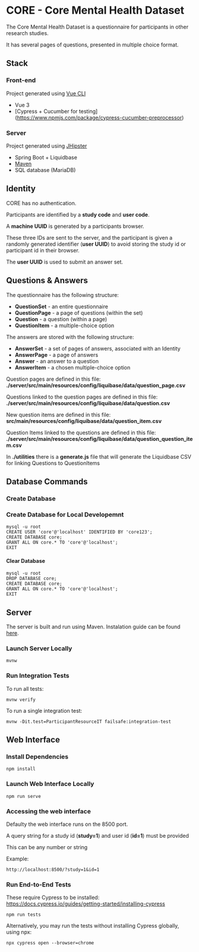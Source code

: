 # CORE - Core Mental Health Dataset

The Core Mental Health Dataset is a questionnaire for participants in other research studies.

It has several pages of questions, presented in multiple choice format.

## Stack 
### Front-end
Project generated using [Vue CLI](https://cli.vuejs.org)

- Vue 3 
- [Cypress + Cucumber for testing] (https://www.npmjs.com/package/cypress-cucumber-preprocessor)



### Server
Project generated using [JHipster](https://www.jhipster.tech) 

- Spring Boot + Liquidbase
- [Maven](https://maven.apache.org/)
- SQL database (MariaDB)


## Identity

CORE has no authentication.

Participants are identified by a **study code** and **user code**.

A **machine UUID** is generated by a participants browser.

These three IDs are sent to the server, and the participant is given a randomly generated identifier (**user UUID**) to avoid storing the study id or participant id in their browser.

The **user UUID** is used to submit an answer set.

## Questions & Answers

The questionnaire has the following structure:
 * **QuestionSet** - an entire questionnaire
 * **QuestionPage** - a page of questions (within the set)
 * **Question** - a question (within a page)
 * **QuestionItem** - a multiple-choice option
 
The answers are stored with the following structure:
 * **AnswerSet** - a set of pages of answers, associated with an Identity
 * **AnswerPage** - a page of answers
 * **Answer** - an answer to a question
 * **AnswerItem** - a chosen multiple-choice option




Question pages are defined in this file: **./server/src/main/resources/config/liquibase/data/question_page.csv**

Questions linked to the question pages are defined in this file: **./server/src/main/resources/config/liquibase/data/question.csv**

New question items are defined in this file: **src/main/resources/config/liquibase/data/question_item.csv** 

Question Items linked to the questions are defined in this file: **./server/src/main/resources/config/liquibase/data/question_question_item.csv**

In **./utilities** there is a **generate.js** file that will generate the Liquidbase CSV for linking Questions to QuestionItems 
 
 
 

## Database Commands

### Create Database
### Create Database for Local Developemnt
```
mysql -u root
CREATE USER 'core'@'localhost' IDENTIFIED BY 'core123';
CREATE DATABASE core;
GRANT ALL ON core.* TO 'core'@'localhost';
EXIT

```

#### Clear Database
```
mysql -u root
DROP DATABASE core;
CREATE DATABASE core;
GRANT ALL ON core.* TO 'core'@'localhost';
EXIT

```


## Server

The server is built and run using Maven. Instalation guide can be found [here](https://maven.apache.org/).

### Launch Server Locally
```
mvnw
```

### Run Integration Tests

To run all tests:
```
mvnw verify
```

To run a single integration test:
```
mvnw -Dit.test=ParticipantResourceIT failsafe:integration-test
```

## Web Interface

### Install Dependencies
```
npm install
```

### Launch Web Interface Locally
```
npm run serve
```

### Accessing the web interface 
Defaulty the web interface runs on the 8500 port.
 
A query string for a study id (**study=1**) and user id (**id=1**) must be provided 

This can be any number or string 

Example:
```
http://localhost:8500/?study=1&id=1
```



### Run End-to-End Tests
These require Cypress to be installed: 
https://docs.cypress.io/guides/getting-started/installing-cypress

```
npm run tests
```

Alternatively, you may run the tests without installing Cypress globally, using npx:
```
npx cypress open --browser=chrome
```